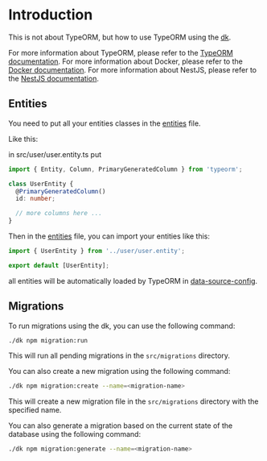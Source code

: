 # Introduction

This is not about TypeORM, but how to use TypeORM using the [dk](../dk).

For more information about TypeORM, please refer to the [TypeORM documentation](https://typeorm.io/).
For more information about Docker, please refer to the [Docker documentation](https://docs.docker.com/).
For more information about NestJS, please refer to the [NestJS documentation](https://docs.nestjs.com/).

## Entities

You need to put all your entities classes in the [entities](../src/typeorm/entities.ts) file.

Like this:

in src/user/user.entity.ts put

```typescript
import { Entity, Column, PrimaryGeneratedColumn } from 'typeorm';

class UserEntity {
  @PrimaryGeneratedColumn()
  id: number;

  // more columns here ...
}
```

Then in the [entities](../src/typeorm/entities.ts) file, you can import your entities like this:

```typescript
import { UserEntity } from '../user/user.entity';

export default [UserEntity];
```

all entities will be automatically loaded by TypeORM in [data-source-config](../src/typeorm/data-source-config.ts).

## Migrations

To run migrations using the dk, you can use the following command:

```bash
./dk npm migration:run
```

This will run all pending migrations in the `src/migrations` directory.

You can also create a new migration using the following command:

```bash
./dk npm migration:create --name=<migration-name>
```

This will create a new migration file in the `src/migrations` directory with the specified name.

You can also generate a migration based on the current state of the database using the following command:

```bash
./dk npm migration:generate --name=<migration-name>
```
